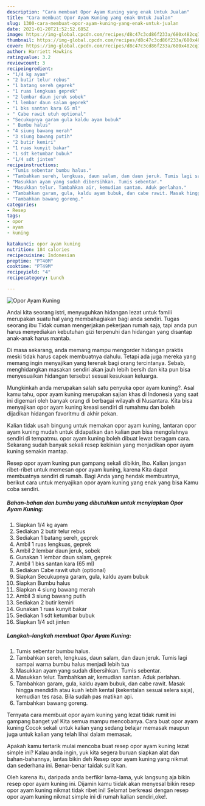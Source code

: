 ```yaml
---
description: "Cara membuat Opor Ayam Kuning yang enak Untuk Jualan"
title: "Cara membuat Opor Ayam Kuning yang enak Untuk Jualan"
slug: 1300-cara-membuat-opor-ayam-kuning-yang-enak-untuk-jualan
date: 2021-01-20T21:52:52.685Z
image: https://img-global.cpcdn.com/recipes/d8c47c3cd86f233a/680x482cq70/opor-ayam-kuning-foto-resep-utama.jpg
thumbnail: https://img-global.cpcdn.com/recipes/d8c47c3cd86f233a/680x482cq70/opor-ayam-kuning-foto-resep-utama.jpg
cover: https://img-global.cpcdn.com/recipes/d8c47c3cd86f233a/680x482cq70/opor-ayam-kuning-foto-resep-utama.jpg
author: Harriett Hawkins
ratingvalue: 3.2
reviewcount: 3
recipeingredient:
- "1/4 kg ayam"
- "2 butir telur rebus"
- "1 batang sereh geprek"
- "1 ruas lengkuas geprek"
- "2 lembar daun jeruk sobek"
- "1 lembar daun salam geprek"
- "1 bks santan kara 65 ml"
- " Cabe rawit utuh optional"
- "Secukupnya garam gula kaldu ayam bubuk"
- " Bumbu halus"
- "4 siung bawang merah"
- "3 siung bawang putih"
- "2 butir kemiri"
- "1 ruas kunyit bakar"
- "1 sdt ketumbar bubuk"
- "1/4 sdt jinten"
recipeinstructions:
- "Tumis sebentar bumbu halus."
- "Tambahkan sereh, lengkuas, daun salam, dan daun jeruk. Tumis lagi sampai warna bumbu halus menjadi lebih tua"
- "Masukkan ayam yang sudah dibersihkan. Tumis sebentar."
- "Masukkan telur. Tambahkan air, kemudian santan. Aduk perlahan."
- "Tambahkan garam, gula, kaldu ayam bubuk, dan cabe rawit. Masak hingga mendidih atau kuah lebih kental (kekentalan sesuai selera saja), kemudian tes rasa. Bila sudah pas matikan api."
- "Tambahkan bawang goreng."
categories:
- Resep
tags:
- opor
- ayam
- kuning

katakunci: opor ayam kuning 
nutrition: 184 calories
recipecuisine: Indonesian
preptime: "PT40M"
cooktime: "PT49M"
recipeyield: "4"
recipecategory: Lunch

---
```



![Opor Ayam Kuning](https://img-global.cpcdn.com/recipes/d8c47c3cd86f233a/680x482cq70/opor-ayam-kuning-foto-resep-utama.jpg)

Andai kita seorang istri, menyuguhkan hidangan lezat untuk famili merupakan suatu hal yang membahagiakan bagi anda sendiri. Tugas seorang ibu Tidak cuman mengerjakan pekerjaan rumah saja, tapi anda pun harus menyediakan kebutuhan gizi terpenuhi dan hidangan yang disantap anak-anak harus mantab.

Di masa  sekarang, anda memang mampu mengorder hidangan praktis meski tidak harus capek membuatnya dahulu. Tetapi ada juga mereka yang memang ingin menyajikan yang terenak bagi orang tercintanya. Sebab, menghidangkan masakan sendiri akan jauh lebih bersih dan kita pun bisa menyesuaikan hidangan tersebut sesuai kesukaan keluarga. 



Mungkinkah anda merupakan salah satu penyuka opor ayam kuning?. Asal kamu tahu, opor ayam kuning merupakan sajian khas di Indonesia yang saat ini digemari oleh banyak orang di berbagai wilayah di Nusantara. Kita bisa menyajikan opor ayam kuning kreasi sendiri di rumahmu dan boleh dijadikan hidangan favoritmu di akhir pekan.

Kalian tidak usah bingung untuk memakan opor ayam kuning, lantaran opor ayam kuning mudah untuk didapatkan dan kalian pun bisa mengolahnya sendiri di tempatmu. opor ayam kuning boleh dibuat lewat beragam cara. Sekarang sudah banyak sekali resep kekinian yang menjadikan opor ayam kuning semakin mantap.

Resep opor ayam kuning pun gampang sekali dibikin, lho. Kalian jangan ribet-ribet untuk memesan opor ayam kuning, karena Kita dapat membuatnya sendiri di rumah. Bagi Anda yang hendak membuatnya, berikut cara untuk menyajikan opor ayam kuning yang enak yang bisa Kamu coba sendiri.

<!--inarticleads1-->

##### Bahan-bahan dan bumbu yang dibutuhkan untuk menyiapkan Opor Ayam Kuning:

1. Siapkan 1/4 kg ayam
1. Sediakan 2 butir telur rebus
1. Sediakan 1 batang sereh, geprek
1. Ambil 1 ruas lengkuas, geprek
1. Ambil 2 lembar daun jeruk, sobek
1. Gunakan 1 lembar daun salam, geprek
1. Ambil 1 bks santan kara (65 ml)
1. Sediakan  Cabe rawit utuh (optional)
1. Siapkan Secukupnya garam, gula, kaldu ayam bubuk
1. Siapkan  Bumbu halus
1. Siapkan 4 siung bawang merah
1. Ambil 3 siung bawang putih
1. Sediakan 2 butir kemiri
1. Gunakan 1 ruas kunyit bakar
1. Sediakan 1 sdt ketumbar bubuk
1. Siapkan 1/4 sdt jinten




<!--inarticleads2-->

##### Langkah-langkah membuat Opor Ayam Kuning:

1. Tumis sebentar bumbu halus.
1. Tambahkan sereh, lengkuas, daun salam, dan daun jeruk. Tumis lagi sampai warna bumbu halus menjadi lebih tua
1. Masukkan ayam yang sudah dibersihkan. Tumis sebentar.
1. Masukkan telur. Tambahkan air, kemudian santan. Aduk perlahan.
1. Tambahkan garam, gula, kaldu ayam bubuk, dan cabe rawit. Masak hingga mendidih atau kuah lebih kental (kekentalan sesuai selera saja), kemudian tes rasa. Bila sudah pas matikan api.
1. Tambahkan bawang goreng.




Ternyata cara membuat opor ayam kuning yang lezat tidak rumit ini gampang banget ya! Kita semua mampu mencobanya. Cara buat opor ayam kuning Cocok sekali untuk kalian yang sedang belajar memasak maupun juga untuk kalian yang telah lihai dalam memasak.

Apakah kamu tertarik mulai mencoba buat resep opor ayam kuning lezat simple ini? Kalau anda ingin, yuk kita segera buruan siapkan alat dan bahan-bahannya, lantas bikin deh Resep opor ayam kuning yang nikmat dan sederhana ini. Benar-benar taidak sulit kan. 

Oleh karena itu, daripada anda berfikir lama-lama, yuk langsung aja bikin resep opor ayam kuning ini. Dijamin kamu tiidak akan menyesal bikin resep opor ayam kuning nikmat tidak ribet ini! Selamat berkreasi dengan resep opor ayam kuning nikmat simple ini di rumah kalian sendiri,oke!.

